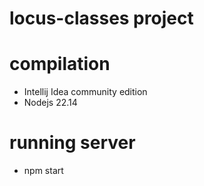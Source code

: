 # locus-classes project
# compilation
* Intellij Idea community edition
* Nodejs 22.14

# running server
* npm start
